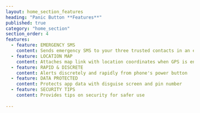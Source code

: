 ```yaml
---
layout: home_section_features
heading: "Panic Button **Features**"
published: true
category: "home_section"
section_order: 4
features:
  - feature: EMERGENCY SMS
    content: Sends emergency SMS to your three trusted contacts in an emergency
  - feature: LOCATION MAP
    content: Attaches map link with location coordinates when GPS is enabled
  - feature: RAPID & DISCRETE
    content: Alerts discretely and rapidly from phone's power button
  - feature: DATA PROTECTED
    content: Protects app data with disguise screen and pin number
  - feature: SECURITY TIPS
    content: Provides tips on security for safer use
    
---
```

